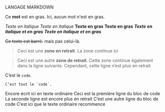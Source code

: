 LANGAGE MARKDOWN

Ce **mot** est en gras.
Ici, aucun mot n'est en gras.

*Texte en italique*
_Texte en italique_
**Texte en gras**
__Texte en gras__
***Texte en italique et en gras***
___Texte en italique et en gras___

~~Ce texte est barré.~~ mais pas celui-là.


>Ceci est une **zone en retrait**.
>La zone continue ici

>Ceci est une autre **zone de retrait**.
Cette zone continue également dans la ligne suivante.
Cependant, cette ligne n’est plus en retrait


C’est le `code`.

``C’est tout le `code`.``

Encore écrit ici en texte ordinaire
	Ceci est la première ligne du bloc de code
	La seconde ligne est encore plus en retrait
	C’est une autre ligne du bloc de code
C’est ici que le texte ordinaire recommence